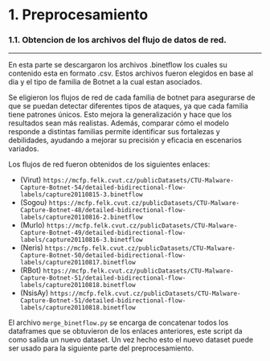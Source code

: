 # 1. Preprocesamiento


### 1.1. Obtencion de los archivos del flujo de datos de red.
---
En esta parte se descargaron los archivos .binetflow los cuales su contenido esta en formato .csv. Estos archivos fueron elegidos en base al dia y el tipo de familia de Botnet a la cual estan asociados. 

Se eligieron los flujos de red de cada familia de botnet para asegurarse de que se puedan detectar diferentes tipos de ataques, ya que cada familia tiene patrones únicos. Esto mejora la generalización y hace que los resultados sean más realistas. Además, comparar cómo el modelo responde a distintas familias permite identificar sus fortalezas y debilidades, ayudando a mejorar su precisión y eficacia en escenarios variados.

Los flujos de red fueron obtenidos de los siguientes enlaces:

- (Virut) ``` https://mcfp.felk.cvut.cz/publicDatasets/CTU-Malware-Capture-Botnet-54/detailed-bidirectional-flow-labels/capture20110815-3.binetflow ```
- (Sogou) ```https://mcfp.felk.cvut.cz/publicDatasets/CTU-Malware-Capture-Botnet-48/detailed-bidirectional-flow-labels/capture20110816-2.binetflow```
- (Murlo) ``` https://mcfp.felk.cvut.cz/publicDatasets/CTU-Malware-Capture-Botnet-49/detailed-bidirectional-flow-labels/capture20110816-3.binetflow ```
- (Neris) ``` https://mcfp.felk.cvut.cz/publicDatasets/CTU-Malware-Capture-Botnet-50/detailed-bidirectional-flow-labels/capture20110817.binetflow ```
- (RBot) ``` https://mcfp.felk.cvut.cz/publicDatasets/CTU-Malware-Capture-Botnet-51/detailed-bidirectional-flow-labels/capture20110818.binetflow ```
- (NsisAy) ``` https://mcfp.felk.cvut.cz/publicDatasets/CTU-Malware-Capture-Botnet-51/detailed-bidirectional-flow-labels/capture20110818.binetflow ```

El archivo ```merge_binetflow.py``` se encarga de concatenar todos los dataframes que se obtuvieron de los enlaces anteriores, este script da como salida un nuevo dataset. Un vez hecho esto el nuevo dataset puede ser usado para la siguiente parte del preprocesamiento.
